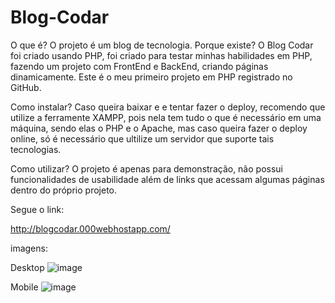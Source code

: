 # Blog-Codar

O que é? 
  O projeto é um blog de tecnologia.
Porque existe?
  O Blog Codar foi criado usando PHP, foi criado para testar minhas habilidades em PHP, fazendo um projeto com FrontEnd e BackEnd, criando páginas dinamicamente.
  Este é o meu primeiro projeto em PHP registrado no GitHub.
  
  
Como instalar? 
  Caso queira baixar e e tentar fazer o deploy, recomendo que utilize a ferramente XAMPP, pois nela tem tudo o que é necessário em uma máquina, sendo elas o PHP e o Apache, mas caso queira fazer o deploy online, só é necessário que ultilize um servidor que suporte tais tecnologias.
  
Como utilizar?
  O projeto é apenas para demonstração, não possui funcionalidades de usabilidade além de links que acessam algumas páginas dentro do próprio projeto.


Segue o link:

http://blogcodar.000webhostapp.com/


imagens:

Desktop
![image](https://user-images.githubusercontent.com/104292192/214461575-df648f0f-501b-4773-82fe-c1f988320ae6.png)

Mobile
![image](https://user-images.githubusercontent.com/104292192/214461701-901b532b-2927-42c9-a9a5-8cd30e5dcd6e.png)
